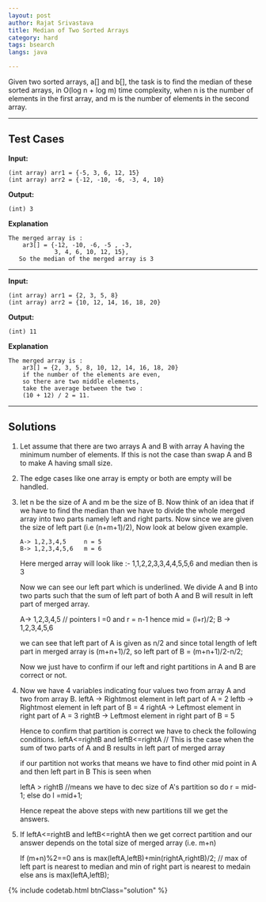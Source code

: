 ```yaml
---
layout: post
author: Rajat Srivastava
title: Median of Two Sorted Arrays
category: hard
tags: bsearch
langs: java

---
```


Given two sorted arrays, a[] and b[], the task is to find the median of these sorted arrays, in O(log n + log m) time complexity, 
when n is the number of elements in the first array, and m is the number of elements in the second array.

---
## Test Cases
**Input:**
    
    (int array) arr1 = {-5, 3, 6, 12, 15}
    (int array) arr2 = {-12, -10, -6, -3, 4, 10}

**Output:**

	(int) 3

**Explanation**

    The merged array is :
        ar3[] = {-12, -10, -6, -5 , -3,
                 3, 4, 6, 10, 12, 15},
       So the median of the merged array is 3

---
**Input:**

    (int array) arr1 = {2, 3, 5, 8}
    (int array) arr2 = {10, 12, 14, 16, 18, 20}

**Output:**

	(int) 11

**Explanation**

    The merged array is :
        ar3[] = {2, 3, 5, 8, 10, 12, 14, 16, 18, 20}
        if the number of the elements are even, 
        so there are two middle elements,
        take the average between the two :
        (10 + 12) / 2 = 11.

---
## Solutions

1. Let assume that there are two arrays A and B with array A having the minimum number of elements.
   If this is not the case than swap A and B to make A having small size.
2. The edge cases like one array is empty or both are empty will be handled.
3. let n be the size of A and m be the size of B.
   Now think of an idea that if we have to find the median than we have to divide the whole merged array into two parts
   namely left and right parts.
   Now since we are given the size of left part (i.e (n+m+1)/2), Now look at below given example.

       A-> 1,2,3,4,5     n = 5
       B-> 1,2,3,4,5,6   m = 6

   Here merged array will look like :- 1,1,2,2,3,3,4,4,5,5,6 and median then is 3

   Now we can see our left part which is underlined. We divide A and B into two parts such that the
   sum of left part of both A and B will result in left part of merged array.

   A-> 1,2,3,4,5     // pointers l =0 and r = n-1 hence mid = (l+r)/2;
   B -> 1,2,3,4,5,6

   we can see that left part of A is given as n/2 and since total length of left part in merged array
   is (m+n+1)/2, so left part of B = (m+n+1)/2-n/2;

   Now we just have to confirm if our left and right partitions in A and B are correct or not.

4. Now we have 4 variables indicating four values two from array A and two from array B.
   leftA -> Rightmost element in left part of A = 2
   leftb -> Rightmost element in left part of B = 4
   rightA -> Leftmost element in right part of A = 3
   rightB -> Leftmost element in right part of B = 5

   Hence to confirm that partition is correct we have to check the following conditions.
   leftA<=rightB and leftB<=rightA  // This is the case when the sum of two parts of A and B results in left part of merged array

   if our partition not works that means we have to  find other mid point in A and then left part in B
   This is seen when

   leftA > rightB    //means we have to dec size of A's partition
   so do r = mid-1;
   else
   do l =mid+1;

   Hence repeat the above steps with new partitions till we get the answers.
5. If leftA<=rightB and leftB<=rightA
   then we get correct partition and our answer depends on the total size of merged array (i.e. m+n)

   If (m+n)%2==0
   ans is max(leftA,leftB)+min(rightA,rightB)/2; // max of left part is nearest to median and min of right part is nearest to medain
   else
   ans is max(leftA,leftB);

{% include codetab.html btnClass="solution" %}